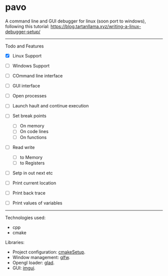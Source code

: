 # pavo

A command line and GUI debugger for linux (soon port to windows), following this tutorial: https://blog.tartanllama.xyz/writing-a-linux-debugger-setup/

---

Todo and Features

- [x] Linux Support
- [ ] Windows Support

- [ ] COmmand line interface
- [ ] GUI interface

- [ ] Open processes
- [ ] Launch hault and continue execution
- [ ] Set break points
    - [ ] On memory
    - [ ] On code lines
    - [ ] On functions
   
- [ ] Read write
    - [ ] to Memory
    - [ ] to Registers

- [ ] Setp in out next etc

- [ ] Print current location
- [ ] Print back trace
- [ ] Print values of variables

---

Technologies used: 

* cpp
* cmake

Libraries:

* Project configuration: [cmakeSetup](https://github.com/meemknight/cmakeSetup).
* Window management: [glfw](https://github.com/glfw/glfw).
* Opengl loader: [glad](https://github.com/Dav1dde/glad).
* GUI: [imgui](https://github.com/ocornut/imgui).


